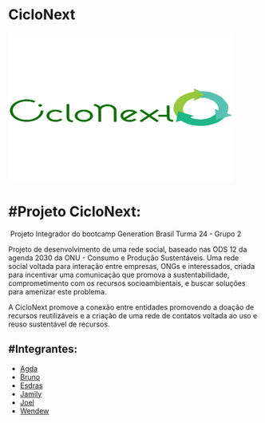 # CicloNext

<img src="CicloNext.png" style=" width:450px; height:300px" />





# #Projeto CicloNext:

​	Projeto Integrador do bootcamp Generation Brasil Turma 24 - Grupo 2

Projeto de desenvolvimento de uma rede social, baseado nas ODS 12 da agenda 2030 da ONU - Consumo e Produção Sustentáveis. Uma rede social voltada para interação entre empresas, ONGs e interessados, criada para incentivar uma comunicação que promova a sustentabilidade, comprometimento com os recursos socioambientais, e buscar soluções para amenizar este problema.

A CicloNext promove a conexão entre entidades promovendo a doação de recursos reutilizáveis e a criação de uma rede de contatos voltada ao uso e reuso sustentável de recursos.



## #Integrantes:

* [Agda](https://github.com/agdaa)
* [Bruno](https://github.com/brunosequeira1)
* [Esdras](https://github.com/Esdrashx)
* [Jamily](https://github.com/JamilyM)
* [Joel](https://github.com/JoelRFJunior)
* [Wendew](https://github.com/wendewfranco)

